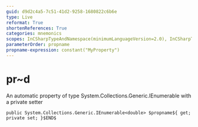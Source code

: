 ```yaml
---
guid: d9d2c4a5-7c51-41d2-9258-1680822c6b6e
type: Live
reformat: True
shortenReferences: True
categories: mnemonics
scopes: InCSharpTypeAndNamespace(minimumLanguageVersion=2.0), InCSharpTypeMember(minimumLanguageVersion=2.0)
parameterOrder: propname
propname-expression: constant("MyProperty")
---
```


# pr~d

An automatic property of type System.Collections.Generic.IEnumerable<double> with a private setter

```
public System.Collections.Generic.IEnumerable<double> $propname${ get; private set; }$END$
```
